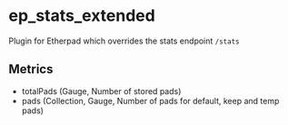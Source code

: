 # ep_stats_extended

Plugin for Etherpad which overrides the stats endpoint `/stats`

## Metrics

* totalPads (Gauge, Number of stored pads)
* pads (Collection, Gauge, Number of pads for default, keep and temp pads)
